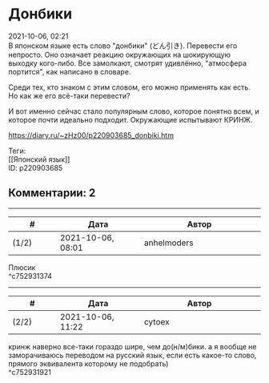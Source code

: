 Донбики
=======

  
2021-10-06, 02:21  
 В японском языке есть слово "донбики" (どん引き). Перевести его непросто. Оно означает реакцию окружающих на шокирующую выходку кого-либо. Все замолкают, смотрят удивлённо, "атмосфера портится", как написано в словаре.   
   
 Среди тех, кто знаком с этим словом, его можно применять как есть. Но как же его всё-таки перевести?   
   
 И вот именно сейчас стало популярным слово, которое понятно всем, и которое почти идеально подходит. Окружающие испытывают КРИНЖ.   
  
<https://diary.ru/~zHz00/p220903685_donbiki.htm>  
  
Теги:  
[[Японский язык]]  
ID: p220903685  


Комментарии: 2
--------------

  


---



|         #         |              Дата              |                     Автор                     |           ID           |
| --- | --- | --- | --- |
| (1/2) | 2021-10-06, 08:01 | anhelmoders | c752931374 |

  
 Плюсик   
 ^c752931374

---



|         #         |              Дата              |                     Автор                     |           ID           |
| --- | --- | --- | --- |
| (2/2) | 2021-10-06, 11:22 | cytoex | c752931921 |

  
 кринж наверно все-таки гораздо шире, чем до(н/м)бики. а я вообще не заморачиваюсь переводом на русский язык, если есть какое-то слово, прямого эквивалента которому не подобрать)   
 ^c752931921